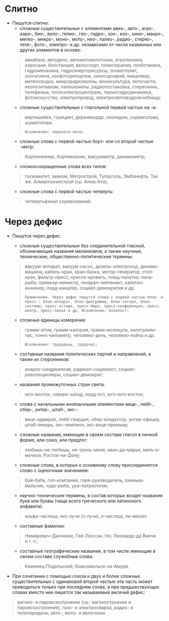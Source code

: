 # Слитно

- Пишутся слитно:
	- сложные существительные с элементами авиа-, авто-, агро-, аэро-, био-, вело-, гелио-, гео-, гидро-, зоо-, изо-, кино-, макро-, метео-, микро-, моно-, мото-, нео-, палео-, радио-, стерео-, теле-, фото-, электро- и др. независимо от числа названных или других элементов в основе:
	> авиабаза, автодело, автомотовелогонки, агротехника, аэросани, биостанция, велоспорт, гелиотерапия, геоботаника, гидромеханика, гидроэнергоресурсы, зооветпункт, зоогигиена, изофоторепортаж, киносценарий, макромир, метеосводка, микрорадиоволны, монокультура, моточасти, неопозитивизм, палеоазиаты, радиопостановка, стереокино, телефильм, теплоэлектроцентраль, термогидродинамика, фотоискусство, электропровод, электросветоводолечебница;
	- сложные существительные с глагольной первой частью на -и:
	> вертишейка, горицвет, держиморда, скопидом, сорвиголова, шумиголова.
	>
	>     Исключение: перекати-поле;
	>
	- сложные слова с первой частью борт- или со второй частью -метр:
	> бортинженер, бортмеханик, вакуумметр, динамометр;
	- сложносокращенные слова всех типов:
	> госкомитет, завком, Метрострой, Тулауголь, Эмбанефть. Так же: Алмаатажилстрой (ср. Алма-Ата);
	- сложные слова с первой частью четверть:
	> четвертьфинал соревнований.

# Через дефис

- Пишутся через дефис:
	- сложные существительные без соединительной гласной, обозначающие названия механизмов, а также научные, технические, общественно-политические термины:
	> вакуум-аппарат, вакуум-насос, дизель-электроход, динамо-машина, кабель-кран, кран-балка, мотор-генератор, стоп-кран, фильтр-пресс; кресло-кровать, плащ-палатка; пила-рыба; премьер-министр, генерал-лейтенант, капитан-инженер; лорд-канцлер, социал-демократия и др.
	>
	>     Примечание. Через дефис пишутся слова с первой частью блок- и пресс-: блок-аппарат, блок-диаграмма, блок-сигнал, блок-система; пресс-атташе, пресс-бюро, пресс-конференция, пресс-центр, пресс-папье и др. Исключение: блокпост;
	>
	- сложные единицы измерения:
	> грамм-атом, грамм-калория, грамм-молекула, килограмм-час, тонно-километр, человеко-день, человеко-койка и др.
	>
	>     Исключения: трудодень, трудочас;
	>
	- составные названия политических партий и направлений, а также их сторонников:
	> анархо-синдикализм, радикал-социалист, социал-революционеры, социал-демократ;
	- названия промежуточных стран света:
	> юго-восток, северо-запад, норд-ост, юго-юго-восток;
	- слова с начальными иноязычными элементами вице-, лейб-, обер-, унтер-, штаб-, экс-:
	> вице-адмирал, лейб-гвардия, обер-кондуктор, унтер-офицер, штаб-лекарь, экс-чемпион, экс-вице-премьер;
	- сложные названия, имеющие в своем составе глагол в личной форме, или союз, или предлог:
	> любишь-не-любишь, не-тронь-меня, иван-да-марья, мать-и-мачеха; Ростов-на-Дону;
	- сложные слова, в которых к основному слову присоединяется слово с оценочным значением:
	> бой-баба, гоп-компания, горе-руководитель, паинька-мальчик, чудо-рыба, ура-патриотизм;
	- научно-технические термины, в состав которых входят названия букв или буквы (чаще всего греческого или латинского алфавита):
	> альфа-частица, икс-лучи (х-лучи), к-частица, пи-мезон;
	- составные фамилии:
	> Немирович-Данченко, Гей-Люссак. Но: Леонардо да Винчи и т. п.;
	- составные географические названия, в том числе имеющие в своем составе служебные слова:
	> Каменец-Подольский, Комсомольск-на-Амуре.

- При сочетании с помощью союза и двух и более сложных существительных с одинаковой второй частью эта часть может приводиться только при последнем слове, а при предшествующих словах вместо нее пишется так называемый висячий дефис: 
> вагоно- и паровозостроение (ср.: вагоностроение и паровозостроение), газо- и электросварка, радио- и телепередачи; авто-, мото- и велогонки.
